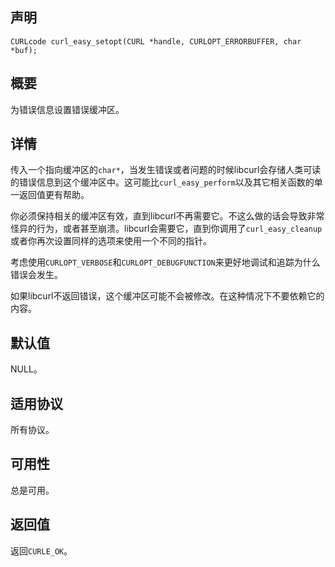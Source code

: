 ## 声明

```
CURLcode curl_easy_setopt(CURL *handle, CURLOPT_ERRORBUFFER, char *buf);
```

## 概要

为错误信息设置错误缓冲区。

## 详情

传入一个指向缓冲区的`char*`，当发生错误或者问题的时候libcurl会存储人类可读的错误信息到这个缓冲区中。这可能比`curl_easy_perform`以及其它相关函数的单一返回值更有帮助。

你必须保持相关的缓冲区有效，直到libcurl不再需要它。不这么做的话会导致非常怪异的行为，或者甚至崩溃。libcurl会需要它，直到你调用了`curl_easy_cleanup`或者你再次设置同样的选项来使用一个不同的指针。

考虑使用`CURLOPT_VERBOSE`和`CURLOPT_DEBUGFUNCTION`来更好地调试和追踪为什么错误会发生。

如果libcurl不返回错误，这个缓冲区可能不会被修改。在这种情况下不要依赖它的内容。

## 默认值

NULL。

## 适用协议

所有协议。

## 可用性

总是可用。

## 返回值

返回`CURLE_OK`。